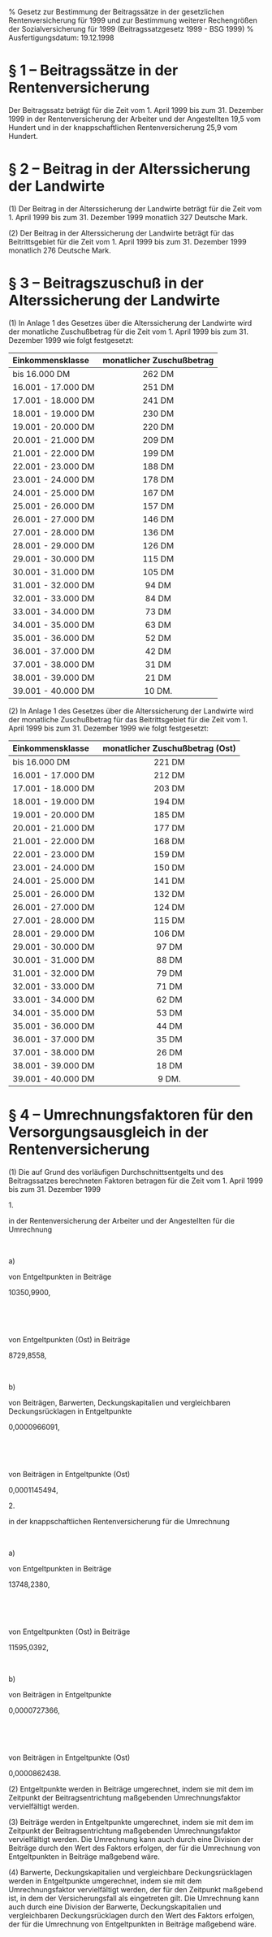 % Gesetz zur Bestimmung der Beitragssätze in der gesetzlichen Rentenversicherung für 1999 und zur Bestimmung weiterer Rechengrößen der Sozialversicherung für 1999  (Beitragssatzgesetz 1999 - BSG 1999)
% Ausfertigungsdatum: 19.12.1998
 
# § 1 – Beitragssätze in der Rentenversicherung

Der Beitragssatz beträgt für die Zeit vom 1. April 1999 bis zum 31. Dezember 1999 in der Rentenversicherung der Arbeiter und der Angestellten 19,5 vom Hundert und in der knappschaftlichen Rentenversicherung 25,9 vom Hundert.

# § 2 – Beitrag in der Alterssicherung der Landwirte

(1) Der Beitrag in der Alterssicherung der Landwirte beträgt für die Zeit vom 1. April 1999 bis zum 31. Dezember 1999 monatlich 327 Deutsche Mark.

(2) Der Beitrag in der Alterssicherung der Landwirte beträgt für das Beitrittsgebiet für die Zeit vom 1. April 1999 bis zum 31. Dezember 1999 monatlich 276 Deutsche Mark.

# § 3 – Beitragszuschuß in der Alterssicherung der Landwirte

(1) In Anlage 1 des Gesetzes über die Alterssicherung der Landwirte wird der monatliche Zuschußbetrag für die Zeit vom 1. April 1999 bis zum 31. Dezember 1999 wie folgt festgesetzt:  

| Einkommensklasse   | monatlicher Zuschußbetrag |
|:-------------------|:-------------------------:|
| bis 16.000 DM      |          262 DM           |
| 16.001 - 17.000 DM |          251 DM           |
| 17.001 - 18.000 DM |          241 DM           |
| 18.001 - 19.000 DM |          230 DM           |
| 19.001 - 20.000 DM |          220 DM           |
| 20.001 - 21.000 DM |          209 DM           |
| 21.001 - 22.000 DM |          199 DM           |
| 22.001 - 23.000 DM |          188 DM           |
| 23.001 - 24.000 DM |          178 DM           |
| 24.001 - 25.000 DM |          167 DM           |
| 25.001 - 26.000 DM |          157 DM           |
| 26.001 - 27.000 DM |          146 DM           |
| 27.001 - 28.000 DM |          136 DM           |
| 28.001 - 29.000 DM |          126 DM           |
| 29.001 - 30.000 DM |          115 DM           |
| 30.001 - 31.000 DM |          105 DM           |
| 31.001 - 32.000 DM |           94 DM           |
| 32.001 - 33.000 DM |           84 DM           |
| 33.001 - 34.000 DM |           73 DM           |
| 34.001 - 35.000 DM |           63 DM           |
| 35.001 - 36.000 DM |           52 DM           |
| 36.001 - 37.000 DM |           42 DM           |
| 37.001 - 38.000 DM |           31 DM           |
| 38.001 - 39.000 DM |           21 DM           |
| 39.001 - 40.000 DM |          10 DM.           |

(2) In Anlage 1 des Gesetzes über die Alterssicherung der Landwirte wird der monatliche Zuschußbetrag für das Beitrittsgebiet für die Zeit vom 1. April 1999 bis zum 31. Dezember 1999 wie folgt festgesetzt:  

| Einkommensklasse   | monatlicher Zuschußbetrag (Ost) |
|:-------------------|:-------------------------------:|
| bis 16.000 DM      |             221 DM              |
| 16.001 - 17.000 DM |             212 DM              |
| 17.001 - 18.000 DM |             203 DM              |
| 18.001 - 19.000 DM |             194 DM              |
| 19.001 - 20.000 DM |             185 DM              |
| 20.001 - 21.000 DM |             177 DM              |
| 21.001 - 22.000 DM |             168 DM              |
| 22.001 - 23.000 DM |             159 DM              |
| 23.001 - 24.000 DM |             150 DM              |
| 24.001 - 25.000 DM |             141 DM              |
| 25.001 - 26.000 DM |             132 DM              |
| 26.001 - 27.000 DM |             124 DM              |
| 27.001 - 28.000 DM |             115 DM              |
| 28.001 - 29.000 DM |             106 DM              |
| 29.001 - 30.000 DM |              97 DM              |
| 30.001 - 31.000 DM |              88 DM              |
| 31.001 - 32.000 DM |              79 DM              |
| 32.001 - 33.000 DM |              71 DM              |
| 33.001 - 34.000 DM |              62 DM              |
| 34.001 - 35.000 DM |              53 DM              |
| 35.001 - 36.000 DM |              44 DM              |
| 36.001 - 37.000 DM |              35 DM              |
| 37.001 - 38.000 DM |              26 DM              |
| 38.001 - 39.000 DM |              18 DM              |
| 39.001 - 40.000 DM |              9 DM.              |

# § 4 – Umrechnungsfaktoren für den Versorgungsausgleich in der Rentenversicherung

(1) Die auf Grund des vorläufigen Durchschnittsentgelts und des Beitragssatzes berechneten Faktoren betragen für die Zeit vom 1. April 1999 bis zum 31. Dezember 1999  

1\.

in der Rentenversicherung der Arbeiter und der Angestellten für die Umrechnung

 

a)

von Entgeltpunkten in Beiträge

10350,9900,

 

 

von Entgeltpunkten (Ost) in Beiträge

8729,8558,

 

b)

von Beiträgen, Barwerten, Deckungskapitalien und vergleichbaren Deckungsrücklagen in Entgeltpunkte

0,0000966091,

 

 

von Beiträgen in Entgeltpunkte (Ost)

0,0001145494,

2\.

in der knappschaftlichen Rentenversicherung für die Umrechnung

 

a)

von Entgeltpunkten in Beiträge

13748,2380,

 

 

von Entgeltpunkten (Ost) in Beiträge

11595,0392,

 

b)

von Beiträgen in Entgeltpunkte

0,0000727366,

 

 

von Beiträgen in Entgeltpunkte (Ost)

0,0000862438.

(2) Entgeltpunkte werden in Beiträge umgerechnet, indem sie mit dem im Zeitpunkt der Beitragsentrichtung maßgebenden Umrechnungsfaktor vervielfältigt werden.

(3) Beiträge werden in Entgeltpunkte umgerechnet, indem sie mit dem im Zeitpunkt der Beitragsentrichtung maßgebenden Umrechnungsfaktor vervielfältigt werden. Die Umrechnung kann auch durch eine Division der Beiträge durch den Wert des Faktors erfolgen, der für die Umrechnung von Entgeltpunkten in Beiträge maßgebend wäre.

(4) Barwerte, Deckungskapitalien und vergleichbare Deckungsrücklagen werden in Entgeltpunkte umgerechnet, indem sie mit dem Umrechnungsfaktor vervielfältigt werden, der für den Zeitpunkt maßgebend ist, in dem der Versicherungsfall als eingetreten gilt. Die Umrechnung kann auch durch eine Division der Barwerte, Deckungskapitalien und vergleichbaren Deckungsrücklagen durch den Wert des Faktors erfolgen, der für die Umrechnung von Entgeltpunkten in Beiträge maßgebend wäre.
